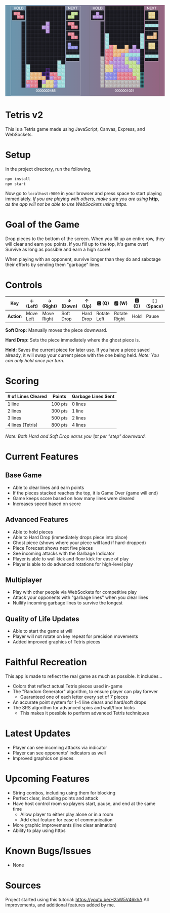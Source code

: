 ![image of the game in action](images/img.png)
# Tetris v2
This is a Tetris game made using JavaScript, Canvas, Express, and WebSockets.

# Setup
In the project directory, run the following,
```
npm install
npm start
```
Now go to `localhost:9000` in your browser and press space to start playing immediately. *If you are playing with others, make sure you are using* **http**, *as the app will not be able to use WebSockets using https.*

# Goal of the Game
Drop pieces to the bottom of the screen. When you fill up an entire row, they will clear and earn you points. If you fill up to the top, it's game over!
Survive as long as possible and earn a high score!

When playing with an opponent, survive longer than they do and sabotage their efforts by sending them "garbage" lines.

# Controls
| Key |  ← (Left) | → (Right) | ↓ (Down) | ↑ (Up) | 🆀 (Q) | 🆆 (W) | 🅳 (D) | [   ] (Space) |
| --- | ------ |------ |------ |------ |------ |------ |------ |------ |
| **Action** | Move Left | Move Right | Soft Drop | Hard Drop | Rotate Left | Rotate Right | Hold |  Pause |

**Soft Drop:** Manually moves the piece downward.

**Hard Drop:** Sets the piece immediately where the ghost piece is.

**Hold:** Saves the current piece for later use. If you have a piece saved already, it will swap your current piece with the one being held. *Note: You can only hold once per turn.*

# Scoring
| # of Lines Cleared | Points | Garbage Lines Sent |
| --- | --- | --- |
| 1 line | 100 pts | 0 lines |
| 2 lines | 300 pts | 1 line |
| 3 lines | 500 pts |  2 lines |
| 4 lines (Tetris) | 800 pts |  4 lines |

*Note: Both Hard and Soft Drop earns you 1pt per "step" downward.*

# Current Features
## Base Game
- Able to clear lines and earn points
- If the pieces stacked reaches the top, it is Game Over (game will end)
- Game keeps score based on how many lines were cleared
- Increases speed based on score
## Advanced Features
- Able to hold pieces
- Able to Hard Drop (immediately drops piece into place)
- Ghost piece (shows where your piece will land if hard-dropped)
- Piece Forecast shows next five pieces
- See incoming attacks with the Garbage Indicator
- Player is able to wall kick and floor kick for ease of play
- Player is able to do advanced rotations for high-level play
## Multiplayer
- Play with other people via WebSockets for competitive play
- Attack your opponents with "garbage lines" when you clear lines
- Nullify incoming garbage lines to survive the longest
## Quality of Life Updates
- Able to start the game at will
- Player will not rotate on key repeat for precision movements
- Added improved graphics of Tetris pieces

# Faithful Recreation
This app is made to reflect the real game as much as possible. It includes...
- Colors that reflect actual Tetris pieces used in-game
- The "Random Generator" algorithm, to ensure player can play forever
  - Guaranteed one of each letter every set of 7 pieces
- An accurate point system for 1-4 line clears and hard/soft drops
- The SRS algorithm for advanced spins and wall/floor kicks
  - This makes it possible to perform advanced Tetris techniques

# Latest Updates
- Player can see incoming attacks via indicator
- Player can see opponents' indicators as well
- Improved graphics on pieces

# Upcoming Features
- String combos, including using them for blocking
- Perfect clear, including points and attack
- Have host control room so players start, pause, and end at the same time
  - Allow player to either play alone or in a room
  - Add chat feature for ease of communication
- More graphic improvements (line clear animation)
- Ability to play using https

# Known Bugs/Issues
- None

# Sources
Project started using this tutorial: https://youtu.be/H2aW5V46khA
All improvements, and additional features added by me.
